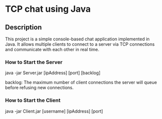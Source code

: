# TCP chat using Java

## Description
This project is a simple console-based chat application implemented in Java. It allows multiple clients to connect to a server via TCP connections and communicate with each other in real time.

### How to Start the Server
java -jar Server.jar [ipAddress] [port] [backlog]

backlog: The maximum number of client connections the server will queue before refusing new connections. 

### How to Start the Client
java -jar Client.jar [username] [ipAddress] [port]


